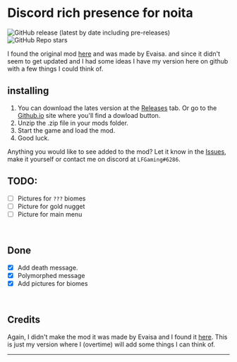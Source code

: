 # Discord rich presence for noita

<!--![GitHub all releases](https://img.shields.io/github/downloads/LFGaming/Discord_rich_presence_noita/total)-->
![GitHub release (latest by date including pre-releases)](https://img.shields.io/github/downloads-pre/LFGaming/Discord_rich_presence_noita/latest/total)
![GitHub Repo stars](https://img.shields.io/github/stars/LFGaming/Discord_rich_presence_noita?style=social)

I found the original mod [here] and was made by Evaisa. and since it didn't seem to get updated and I had some ideas I have my version here on github with a few things I could think of.

## installing
1. You can download the lates version at the [Releases] tab. Or go to the [Github.io] site where you'll find a dowload button. <br>
2. Unzip the .zip file in your mods folder. <br>
3. Start the game and load the mod. <br>
4. Good luck.

Anything you would like to see added to the mod? Let it know in the [Issues], make it yourself or contact me on discord at `LFGaming#6286`.

## TODO:

- [ ] Pictures for `???` biomes <br>
- [ ] Picture for gold nugget <br>
- [ ] Picture for main menu <br>
<br>

## Done

- [x] Add death message. <br>
- [x] Polymorphed message <br>
- [x] Add pictures for biomes <br>
<br>

## Credits
Again, I didn't make the mod it was made by Evaisa and I found it [here]. This is just my version where I (overtime) will add some things I can think of.

---

[here]: https://modworkshop.net/mod/28165
[Releases]: https://github.com/LFGaming/Discord_rich_presence_noita/releases
[Github.io]: https://lfgaming.github.io/Discord_rich_presence_noita/
[Issues]: https://github.com/LFGaming/Discord_rich_presence_noita/issues
